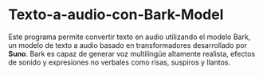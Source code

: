 # Texto-a-audio-con-Bark-Model
Este programa permite convertir texto en audio utilizando el modelo Bark, un modelo de texto a audio basado en transformadores desarrollado por **Suno**. Bark es capaz de generar voz multilingüe altamente realista, efectos de sonido y expresiones no verbales como risas, suspiros y llantos.
